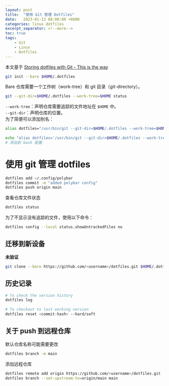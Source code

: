 ```yaml
---      
layout: post      
title:  "使用 Git 管理 Dotfiles"      
date:   2023-01-13 08:00:00 +0800      
categories: linux dotfiles       
excerpt_separator: <!--more-->
toc: true
tags:
    - Git
    - Linux
    - Dotfiles
---      
```

  
本文基于 [Storing dotfiles with Git - This is the way](https://engineeringwith.kalkayan.io/series/developer-experience/storing-dotfiles-with-git-this-is-the-way/)  
<!--more-->

```bash  
git init --bare $HOME/.dotfiles  
```  
Bare 仓库需要一个工作树（work-tree）和 git 目录（git-directory）。  

```bash  
git --git-dir=$HOME/.dotfiles --work-tree=$HOME status  
```  
`--work-tree`：声明仓库需要追踪的文件地址在 `$HOME` 中。  
`--git-dir`：声明仓库的位置。  
为了简便可以添加别名：  

```bash  
alias dotfiles="/usr/bin/git --git-dir=$HOME/.dotfiles --work-tree=$HOME"   
  
echo "alias dotfiles='/usr/bin/git --git-dir=$HOME/.dotfiles --work-tree=$HOME'" >> $HOME/.bashrc  
# 添加到 bash 配置  
```  
# 使用 git 管理 dotfiles  
```bash  
dotfiles add ~/.config/polybar  
dotfiles commit -m "added polybar config"  
dotfiles push origin main  
```  
查看仓库文件状态  
```bash  
dotfiles status  
```  
为了不显示没有追踪的文件，使用以下命令：  
```bash  
dotfiles config --local status.showUntrackedFiles no  
```  
## 迁移到新设备  
**未验证**  
```bash  
git clone --bare https://github.com/<username>/dotfiles.git $HOME/.dotfiles && source ~/.zshrc   
```  
## 历史记录  
```bash  
# To check the version history   
dotfiles log   
  
# To checkout to last working version  
dotfiles reset <commit-hash> --hard/soft  
```  
## 关于 push 到远程仓库  
默认仓库名称可能需要更改  
```bash  
dotfiles branch -m main  
```  
添加远程仓库  
```bash  
dotfiles remote add origin https://github.com/<username>/dotfiles.git  
dotfiles branch --set-upstream-to=origin/main main  
```
